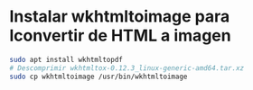 # Instalar wkhtmltoimage para lconvertir de HTML a imagen
```sh
sudo apt install wkhtmltopdf
# Descomprimir wkhtmltox-0.12.3_linux-generic-amd64.tar.xz
sudo cp wkhtmltoimage /usr/bin/wkhtmltoimage
```
